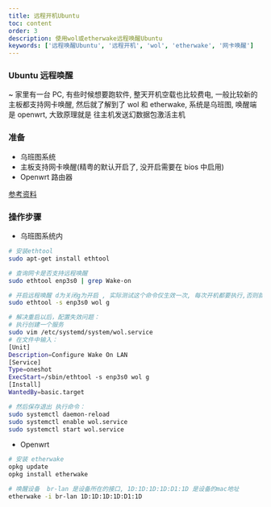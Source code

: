 ```yaml
---
title: 远程开机Ubuntu
toc: content
order: 3
description: 使用wol或etherwake远程唤醒Ubuntu
keywords: ['远程唤醒Ubuntu', '远程开机', 'wol', 'etherwake', '网卡唤醒']
---
```


### Ubuntu 远程唤醒

~ 家里有一台 PC, 有些时候想要跑软件, 整天开机空载也比较费电, 一般比较新的主板都支持网卡唤醒, 然后就了解到了 wol 和 etherwake, 系统是乌班图, 唤醒端是 openwrt, 大致原理就是 往主机发送幻数据包激活主机

### 准备

- 乌班图系统
- 主板支持网卡唤醒(精粤的默认开启了, 没开启需要在 bios 中启用)
- Openwrt 路由器

[参考资料](https://cloud.tencent.com/developer/article/2084531)

### 操作步骤

- 乌班图系统内

```bash
# 安装ethtool
sudo apt-get install ethtool

# 查询网卡是否支持远程唤醒
sudo ethtool enp3s0 | grep Wake-on

# 开启远程唤醒 d为关闭g为开启 , 实际测试这个命令仅生效一次, 每次开机都要执行,否则就会自动关闭(d), 需要开机自动执行
sudo ethtool -s enp3s0 wol g

# 解决重启以后，配置失效问题：
# 执行创建一个服务
sudo vim /etc/systemd/system/wol.service
# 在文件中输入：
[Unit]
Description=Configure Wake On LAN
[Service]
Type=oneshot
ExecStart=/sbin/ethtool -s enp3s0 wol g
[Install]
WantedBy=basic.target

# 然后保存退出 执行命令：
sudo systemctl daemon-reload
sudo systemctl enable wol.service
sudo systemctl start wol.service

```

- Openwrt

```bash
# 安装 etherwake
opkg update
opkg install etherwake

# 唤醒设备  br-lan 是设备所在的接口, 1D:1D:1D:1D:D1:1D 是设备的mac地址
etherwake -i br-lan 1D:1D:1D:1D:D1:1D
```
